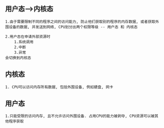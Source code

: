 ## 用户态-->内核态

    1.由于需要限制不同的程序之间的访问能力, 防止他们获取别的程序的内存数据, 或者获取外围设备的数据, 并发送到网络, CPU划分出两个权限等级 -- 用户态 和 内核态

    2.用户态在申请外部资源时
        1.系统调用
        2.中断
        3.异常
    会切换到内核态


## 内核态

    1. CPU可以访问内存所有数据, 包括外围设备, 例如硬盘, 网卡


## 用户态

    1.只能受限的访问内存, 且不允许访问外围设备. 占用CPU的能力被剥夺, CPU资源可以被其他程序获取
